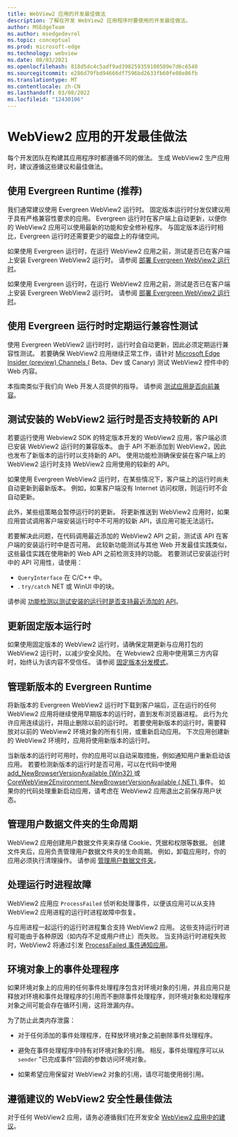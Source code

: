 ```yaml
---
title: WebView2 应用的开发最佳做法
description: 了解在开发 WebView2 应用程序时要使用的开发最佳做法。
author: MSEdgeTeam
ms.author: msedgedevrel
ms.topic: conceptual
ms.prod: microsoft-edge
ms.technology: webview
ms.date: 08/03/2021
ms.openlocfilehash: 818d5dc4c5adf9ad398259359100589e7d6c6540
ms.sourcegitcommit: e286d79fbd94666df7596bd2633fb60fe08e86fb
ms.translationtype: MT
ms.contentlocale: zh-CN
ms.lasthandoff: 03/08/2022
ms.locfileid: "12430106"
---
```

# <a name="development-best-practices-for-webview2-apps"></a>WebView2 应用的开发最佳做法

每个开发团队在构建其应用程序时都遵循不同的做法。  生成 WebView2 生产应用时，建议遵循这些建议和最佳做法。


<!-- ====================================================================== -->
## <a name="use-the-evergreen-runtime-recommended"></a>使用 Evergreen Runtime (推荐) 

我们通常建议使用 Evergreen WebView2 运行时。  固定版本运行时分发仅建议用于具有严格兼容性要求的应用。  Evergreen 运行时在客户端上自动更新，以便你的 WebView2 应用可以使用最新的功能和安全修补程序。  与固定版本运行时相比，Evergreen 运行时还需要更少的磁盘上的存储空间。

如果使用 Evergreen 运行时，在运行 WebView2 应用之前，测试是否已在客户端上安装 Evergreen WebView2 运行时。  请参阅 [部署 Evergreen WebView2 运行时](../concepts/distribution.md#deploying-the-evergreen-webview2-runtime)。

如果使用 Evergreen 运行时，在运行 WebView2 应用之前，测试是否已在客户端上安装 Evergreen WebView2 运行时。  请参阅 [部署 Evergreen WebView2 运行时](../concepts/distribution.md#deploying-the-evergreen-webview2-runtime)。


<!-- ====================================================================== -->
## <a name="run-compatibility-tests-regularly-when-using-the-evergreen-runtime"></a>使用 Evergreen 运行时时定期运行兼容性测试

使用 Evergreen WebView2 运行时时，运行时会自动更新，因此必须定期运行兼容性测试。  若要确保 WebView2 应用继续正常工作，请针对 [Microsoft Edge Insider (preview) Channels (](https://www.microsoftedgeinsider.com/download) Beta、Dev 或 Canary) 测试 WebView2 控件中的 Web 内容。

本指南类似于我们向 Web 开发人员提供的指导。  请参阅 [测试应用是否向前兼容](../concepts/distribution.md#test-your-app-for-forward-compatibility)。


<!-- ====================================================================== -->
## <a name="test-whether-newer-apis-are-supported-by-the-installed-webview2-runtime"></a>测试安装的 WebView2 运行时是否支持较新的 API

<!-- the main section about QueryInterface is in versioning.md; this section should be only a couple paragraphs -->

若要运行使用 Webview2 SDK 的特定版本开发的 WebView2 应用，客户端必须已安装 WebView2 运行时的兼容版本。  由于 API 不断添加到 WebView2，因此也发布了新版本的运行时以支持新的 API。  使用功能检测确保安装在客户端上的 WebView2 运行时支持 WebView2 应用使用的较新的 API。

如果使用 Evergreen WebView2 运行时，在某些情况下，客户端上的运行时尚未自动更新到最新版本。  例如，如果客户端没有 Internet 访问权限，则运行时不会自动更新。

此外，某些组策略会暂停运行时的更新。  将更新推送到 WebView2 应用时，如果应用尝试调用客户端安装运行时中不可用的较新 API，该应用可能无法运行。

若要解决此问题，在代码调用最近添加的 WebView2 API 之前，测试该 API 在客户端的安装运行时中是否可用。  此较新功能测试与其他 Web 开发最佳实践类似，这些最佳实践在使用新的 Web API 之前检测支持的功能。  若要测试已安装运行时中的 API 可用性，请使用：

*  `QueryInterface` 在 C/C++ 中。
*  . `try/catch` NET 或 WinUI 中的块。

请参阅 [功能检测以测试安装的运行时是否支持最近添加的 API](../concepts/versioning.md#feature-detecting-to-test-whether-the-installed-runtime-supports-recently-added-apis)。


<!-- ====================================================================== -->
## <a name="update-the-fixed-version-runtime"></a>更新固定版本运行时

如果使用固定版本的 WebView2 运行时，请确保定期更新与应用打包的 WebView2 运行时，以减少安全风险。  在 Webview2 应用中使用第三方内容时，始终认为该内容不受信任。  请参阅 [固定版本分发模式](../concepts/distribution.md#details-about-the-fixed-version-runtime-distribution-mode)。


<!-- ====================================================================== -->
## <a name="manage-new-versions-of-the-evergreen-runtime"></a>管理新版本的 Evergreen Runtime

将新版本的 Evergreen WebView2 运行时下载到客户端后，正在运行的任何 WebView2 应用将继续使用早期版本的运行时，直到发布浏览器进程。  此行为允许应用连续运行，并阻止删除以前的运行时。  若要使用新版本的运行时，需要释放对以前的 WebView2 环境对象的所有引用，或重新启动应用。  下次应用创建新的 WebView2 环境时，应用将使用新版本的运行时。

当新版本的运行时可用时，你的应用可以自动采取措施，例如通知用户重新启动该应用。  若要检测新版本的运行时是否可用，可以在代码中使用 [add_NewBrowserVersionAvailable (Win32) ](/microsoft-edge/webview2/reference/win32/icorewebview2environment#add_newbrowserversionavailable) 或 [CoreWebView2Environment.NewBrowserVersionAvailable (.NET) ](/dotnet/api/microsoft.web.webview2.core.corewebview2environment.newbrowserversionavailable) 事件。  如果你的代码处理重新启动应用，请考虑在 WebView2 应用退出之前保存用户状态。

<!-- are the Ref links enough, or link to a regular article or article subsection? -->


<!-- ====================================================================== -->
## <a name="manage-the-lifetime-of-the-user-data-folder"></a>管理用户数据文件夹的生命周期

WebView2 应用创建用户数据文件夹来存储 Cookie、凭据和权限等数据。  创建文件夹后，应用负责管理用户数据文件夹的生命周期。  例如，卸载应用时，你的应用必须执行清理操作。  请参阅 [管理用户数据文件夹](../concepts/user-data-folder.md)。


<!-- ====================================================================== -->
## <a name="handle-runtime-process-failures"></a>处理运行时进程故障

WebView2 应用应 `ProcessFailed` 侦听和处理事件，以便该应用可以从支持 WebView2 应用进程的运行时进程故障中恢复。

与应用进程一起运行的运行时进程集合支持 WebView2 应用。  这些支持运行时进程可能由于各种原因（如内存不足或用户终止）而失败。  当支持运行时进程失败时，WebView2 将通过引发 [ProcessFailed 事件通知应用](/microsoft-edge/webview2/reference/win32/icorewebview2processfailedeventargs)。

<!-- is the Ref link enough, or link to a long section in regular docs? -->


<!-- ====================================================================== -->
## <a name="event-handlers-on-the-environment-object"></a>环境对象上的事件处理程序

如果环境对象上的应用的任何事件处理程序包含对环境对象的[](/microsoft-edge/webview2/reference/win32/webview2-idl#createcorewebview2environment)引用，并且应用只是释放对环境和事件处理程序的引用而不删除事件处理程序，则环境对象和处理程序对象之间可能会存在循环引用，这将泄漏内存。

为了防止此类内存泄露：

*  对于任何添加的事件处理程序，在释放环境对象之前删除事件处理程序。

*  避免在事件处理程序中持有对环境对象的引用。  相反，事件处理程序可以从 `sender` "已完成事件"回调的参数访问环境对象。

*  如果希望应用保留对 WebView2 对象的引用，请尽可能使用弱引用。


<!-- ====================================================================== -->
## <a name="follow-recommended-webview2-security-best-practices"></a>遵循建议的 WebView2 安全性最佳做法

对于任何 WebView2 应用，请务必遵循我们在开发安全 [WebView2 应用中的建议](../concepts/security.md)。
